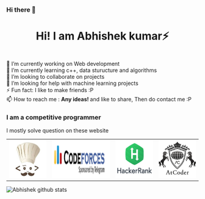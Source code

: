 ### Hi there 👋

<!--
**inceptionabhishek/inceptionabhishek** is a ✨ _special_ ✨ repository because its `README.md` (this file) appears on your GitHub profile.

Here are some ideas to get you started:

- 🔭 I’m currently working on ...
- 🌱 I’m currently learning ...
- 👯 I’m looking to collaborate on ...
- 🤔 I’m looking for help with ...
- 💬 Ask me about ...
- 📫 How to reach me: ...
- 😄 Pronouns: ...
- ⚡  Fun fact: ...
-->
<h1> <center> Hi! I am Abhishek kumar⚡ </center></h1>
<br>🔭 I’m currently working on Web development
<br>🌱 I’m currently learning c++, data sturucture and algorithms
<br>👯 I’m looking to collaborate on projects
<br>🤔 I’m looking for help with machine learning projects
<br>⚡  Fun fact: I like to make friends :P
<br>📫 How to reach me : <a herf="linkedin.com/in/abhishek-kumar-0989bb1bb" Abhishek kumar </a>
<strong> Any ideas! </strong> and like to share, Then do contact me :P
<br>
<h3> I am a competitive programmer </h3>
<p>I mostly solve question on these website</p>
<table>
<tr>
  <td><img src="codechef.jfif" height="100px" width="100px"</td>
   <td><img src="codeforces.PNG" height="100px" width="155px"></td>
    <td><img src="hacker.jfif" height="100px" width="100px"></td>
    <td><img src="atcoder.png" height="100px" width="100px"></td>
  </tr>
 </table>
 <img align="left" alt= "Abhishek github stats" src="https://github-readme-stats.vercel.app/api?username=inceptionabhishek&show_icons=true&theme=radical">


